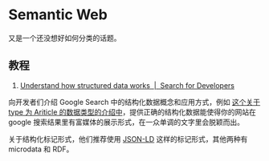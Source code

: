 Semantic Web
===

又是一个还没想好如何分类的话题。

## 教程

1. [Understand how structured data works  |  Search for Developers](https://developers.google.com/search/docs/guides/intro-structured-data)

向开发者们介绍 Google Search 中的结构化数据概念和应用方式，例如 [这个关于 type 为 Ariticle 的数据类型的介绍中](https://developers.google.com/search/docs/data-types/article)，提供正确的结构化数据能使得你的网站在 google 搜索结果里有富媒体的展示形式，在一众单调的文字里会脱颖而出。

关于结构化标记形式，他们推荐使用 [JSON-LD](https://www.wikiwand.com/en/JSON-LD) 这样的标记形式，其他两种有 microdata 和 RDF。